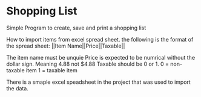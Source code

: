 # Shopping List
Simple Program to create, save and print a shopping list

How to import items from excel spread sheet.
the following is the format of the spread sheet:
||Item Name||Price||Taxable||

The item name must be unquie
Price is expected to be numrical without the dollar sign. Meaning 4.88 not $4.88
Taxable should be 0 or 1. 0 = non-taxable item 1 = taxable item

There is a smaple excel speadsheet in the project that was used to import the data.

